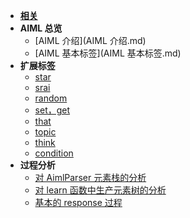 - [**相关**](README.md)
- **AIML 总览**
  - [AIML 介绍](AIML 介绍.md)
  - [AIML 基本标签](AIML 基本标签.md)
- **扩展标签**
  - [star](star标签.md)
  - [srai](srai标签.md)
  - [random](random标签.md)
  - [set，get](setget标签.md)
  - [that](that标签.md)
  - [topic](topic标签.md)
  - [think](think标签.md)
  - [condition](condition标签.md)
- **过程分析**
  - [对 AimlParser 元素栈的分析](aimlparser元素栈分析.md)
  - [对 learn 函数中生产元素树的分析](learn函数生成元素树的分析.md)
  - [基本的 response 过程](response过程.md)